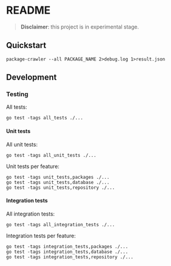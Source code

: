 # README

> **Disclaimer**: this project is in experimental stage.

## Quickstart

```shell
package-crawler --all PACKAGE_NAME 2>debug.log 1>result.json
```

## Development

### Testing

All tests:

```
go test -tags all_tests ./...
```

#### Unit tests

All unit tests:

```
go test -tags all_unit_tests ./...
```

Unit tests per feature:

```
go test -tags unit_tests,packages ./...
go test -tags unit_tests,database ./...
go test -tags unit_tests,repository ./...
```

#### Integration tests

All integration tests:

```
go test -tags all_integration_tests ./...
```

Integration tests per feature:

```
go test -tags integration_tests,packages ./...
go test -tags integration_tests,database ./...
go test -tags integration_tests,repository ./...
```

